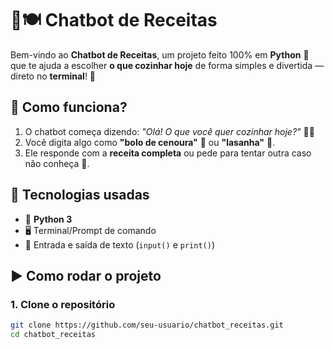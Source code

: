 # 🤖🍽️ Chatbot de Receitas

Bem-vindo ao **Chatbot de Receitas**, um projeto feito 100% em **Python** 🐍 que te ajuda a escolher **o que cozinhar hoje** de forma simples e divertida — direto no **terminal**! 🎉

## 🧠 Como funciona?

1. O chatbot começa dizendo: _"Olá! O que você quer cozinhar hoje?"_ 👩‍🍳  
2. Você digita algo como **"bolo de cenoura"** 🎂 ou **"lasanha"** 🍝.  
3. Ele responde com a **receita completa** ou pede para tentar outra caso não conheça 🍲.

## 🧰 Tecnologias usadas

- 🐍 **Python 3**
- 🖥️ Terminal/Prompt de comando
- 💬 Entrada e saída de texto (`input()` e `print()`)

## ▶️ Como rodar o projeto

### 1. Clone o repositório

```bash
git clone https://github.com/seu-usuario/chatbot_receitas.git
cd chatbot_receitas



